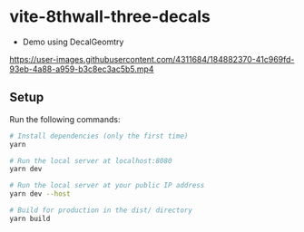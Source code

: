 # vite-8thwall-three-decals

- Demo using DecalGeomtry



https://user-images.githubusercontent.com/4311684/184882370-41c969fd-93eb-4a88-a959-b3c8ec3ac5b5.mp4



## Setup

Run the following commands:

```bash
# Install dependencies (only the first time)
yarn

# Run the local server at localhost:8080
yarn dev

# Run the local server at your public IP address
yarn dev --host

# Build for production in the dist/ directory
yarn build
```
